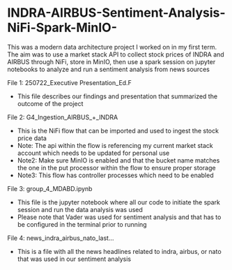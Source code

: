 # INDRA-AIRBUS-Sentiment-Analysis-NiFi-Spark-MinIO-
This was a modern data architecture project I worked on in my first term. The aim was to use a market stack API to collect stock prices of INDRA and AIRBUS through NiFi, store in MinIO, then use a spark session on jupyter notebooks to analyze and run a sentiment analysis from news sources 

File 1: 250722_Executive Presentation_Ed.F
- This file describes our findings and presentation that summarized the outcome of the project

File 2: G4_Ingestion_AIRBUS_+_INDRA
- This is the NiFi flow that can be imported and used to ingest the stock price data
- Note: The api within the flow is referencing my current market stack account which needs to be updated for personal use
- Note2: Make sure MinIO is enabled and that the bucket name matches the one in the put processor within the flow to ensure proper storage
- Note3: This flow has controller processes which need to be enabled

File 3: group_4_MDABD.ipynb
- This file is the jupyter notebook where all our code to initiate the spark session and run the data analysis was used
- Please note that Vader was used for sentiment analysis and that has to be configured in the terminal prior to running

File 4: news_indra_airbus_nato_last...
- This is a file with all the news headlines related to indra, airbus, or nato that was used in our sentiment analysis

